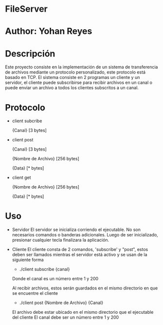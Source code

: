 # FileServer

# Author: Yohan Reyes

# Descripción
Este proyecto consiste en la implementación de un sistema de transferencia de archivos mediante un
protocolo personalizado, este protocolo está basado en TCP. El sistema consiste en 2 programas
un cliente y un servidor, el cliente puede subscribirse para recibir archivos en un canal o puede enviar un archivo a todos los clientes subscritos a un canal.

# Protocolo
- client subcribe

    {Canal} [3 bytes]
- client post

    {Canal} [3 bytes]
    
    {Nombre de Archivo} [256 bytes]
    
    {Data} [* bytes]
- client get

    {Nombre de Archivo} [256 bytes]
    
    {Data}  [* bytes]

# Uso
- Servidor
    El servidor se inicializa corriendo el ejecutable. No son necesarios comandos o banderas adicionales. Luego de ser inicializado, presionar cualquier tecla finalizara la aplicación.
- Cliente
    El cliente consta de 2 comandos, 'subscribe' y "post", estos deben ser llamados mientras el servidor está activo y se usan de la siguiente forma
    * ./client subscribe {canal}
    
    Donde el canal es un número entre 1 y 200
    
    Al recibir archivos, estos serán guardados en el mismo directorio en que se encuentre el cliente
    * ./client post {Nombre de Archivo} {Canal}
    
    El archivo debe estar ubicado en el mismo directorio que el ejecutable del cliente
    El canal debe ser un número entre 1 y 200

